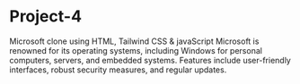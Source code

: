 # Project-4
Microsoft clone using HTML, Tailwind CSS &amp; javaScript Microsoft is renowned for its operating systems, including Windows for personal computers, servers, and embedded systems. Features include user-friendly interfaces, robust security measures, and regular updates.
